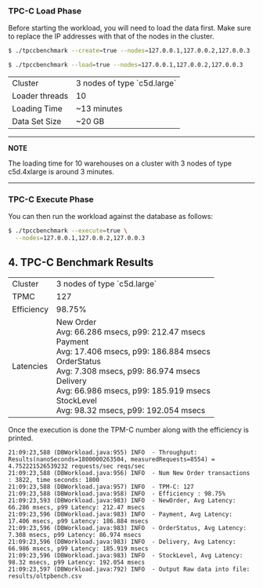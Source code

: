 ### TPC-C Load Phase

Before starting the workload, you will need to load the data first. Make sure
to replace the IP addresses with that of the nodes in the cluster.

```sh
$ ./tpccbenchmark --create=true --nodes=127.0.0.1,127.0.0.2,127.0.0.3
```

```sh
$ ./tpccbenchmark --load=true --nodes=127.0.0.1,127.0.0.2,127.0.0.3
```

<table>
  <tbody>
    <tr>
      <td>Cluster</td>
      <td>3 nodes of type `c5d.large`</td>
    </tr>
    <tr>
      <td>Loader threads</td>
      <td>10</td>
    </tr>
    <tr>
      <td>Loading Time</td>
      <td>~13 minutes</td>
    </tr>
    <tr>
      <td>Data Set Size</td>
      <td>~20 GB</td>
    </tr>
  </tbody>
</table>

---
**NOTE**

The loading time for 10 warehouses on a cluster with 3 nodes of type c5d.4xlarge is around 3 minutes.

---

### TPC-C Execute Phase

You can then run the workload against the database as follows:

```sh
$ ./tpccbenchmark --execute=true \
  --nodes=127.0.0.1,127.0.0.2,127.0.0.3
```

## 4. TPC-C Benchmark Results

<table>
  <tbody>
    <tr>
      <td>Cluster</td>
      <td>3 nodes of type `c5d.large`</td>
    </tr>
    <tr>
      <td>TPMC</td>
      <td>127</td>
    </tr>
    <tr>
      <td>Efficiency</td>
      <td>98.75%</td>
    </tr>
    <tr>
      <td>Latencies</td>
      <td>
        New Order<br />
        Avg: 66.286 msecs, p99: 212.47 msecs<br />
        Payment<br />
        Avg: 17.406 msecs, p99: 186.884 msecs<br />
        OrderStatus<br />
        Avg: 7.308 msecs, p99: 86.974 msecs<br />
        Delivery<br />
        Avg: 66.986 msecs, p99: 185.919 msecs<br />
        StockLevel<br />
        Avg: 98.32 msecs, p99: 192.054 msecs
      </td>
    </tr>
  </tbody>
</table>

Once the execution is done the TPM-C number along with the efficiency is printed.

```
21:09:23,588 (DBWorkload.java:955) INFO  - Throughput: Results(nanoSeconds=1800000263504, measuredRequests=8554) = 4.752221526539232 requests/sec reqs/sec
21:09:23,588 (DBWorkload.java:956) INFO  - Num New Order transactions : 3822, time seconds: 1800
21:09:23,588 (DBWorkload.java:957) INFO  - TPM-C: 127
21:09:23,588 (DBWorkload.java:958) INFO  - Efficiency : 98.75%
21:09:23,593 (DBWorkload.java:983) INFO  - NewOrder, Avg Latency: 66.286 msecs, p99 Latency: 212.47 msecs
21:09:23,596 (DBWorkload.java:983) INFO  - Payment, Avg Latency: 17.406 msecs, p99 Latency: 186.884 msecs
21:09:23,596 (DBWorkload.java:983) INFO  - OrderStatus, Avg Latency: 7.308 msecs, p99 Latency: 86.974 msecs
21:09:23,596 (DBWorkload.java:983) INFO  - Delivery, Avg Latency: 66.986 msecs, p99 Latency: 185.919 msecs
21:09:23,596 (DBWorkload.java:983) INFO  - StockLevel, Avg Latency: 98.32 msecs, p99 Latency: 192.054 msecs
21:09:23,597 (DBWorkload.java:792) INFO  - Output Raw data into file: results/oltpbench.csv

```
